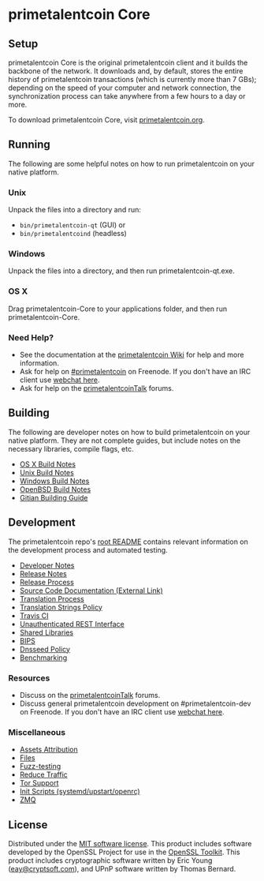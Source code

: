 primetalentcoin Core
=============

Setup
---------------------
primetalentcoin Core is the original primetalentcoin client and it builds the backbone of the network. It downloads and, by default, stores the entire history of primetalentcoin transactions (which is currently more than 7 GBs); depending on the speed of your computer and network connection, the synchronization process can take anywhere from a few hours to a day or more.

To download primetalentcoin Core, visit [primetalentcoin.org](https://primetalentcoin.org).

Running
---------------------
The following are some helpful notes on how to run primetalentcoin on your native platform.

### Unix

Unpack the files into a directory and run:

- `bin/primetalentcoin-qt` (GUI) or
- `bin/primetalentcoind` (headless)

### Windows

Unpack the files into a directory, and then run primetalentcoin-qt.exe.

### OS X

Drag primetalentcoin-Core to your applications folder, and then run primetalentcoin-Core.

### Need Help?

* See the documentation at the [primetalentcoin Wiki](https://primetalentcoin.info/)
for help and more information.
* Ask for help on [#primetalentcoin](http://webchat.freenode.net?channels=primetalentcoin) on Freenode. If you don't have an IRC client use [webchat here](http://webchat.freenode.net?channels=primetalentcoin).
* Ask for help on the [primetalentcoinTalk](https://primetalentcointalk.io/) forums.

Building
---------------------
The following are developer notes on how to build primetalentcoin on your native platform. They are not complete guides, but include notes on the necessary libraries, compile flags, etc.

- [OS X Build Notes](build-osx.md)
- [Unix Build Notes](build-unix.md)
- [Windows Build Notes](build-windows.md)
- [OpenBSD Build Notes](build-openbsd.md)
- [Gitian Building Guide](gitian-building.md)

Development
---------------------
The primetalentcoin repo's [root README](/README.md) contains relevant information on the development process and automated testing.

- [Developer Notes](developer-notes.md)
- [Release Notes](release-notes.md)
- [Release Process](release-process.md)
- [Source Code Documentation (External Link)](https://dev.visucore.com/primetalentcoin/doxygen/)
- [Translation Process](translation_process.md)
- [Translation Strings Policy](translation_strings_policy.md)
- [Travis CI](travis-ci.md)
- [Unauthenticated REST Interface](REST-interface.md)
- [Shared Libraries](shared-libraries.md)
- [BIPS](bips.md)
- [Dnsseed Policy](dnsseed-policy.md)
- [Benchmarking](benchmarking.md)

### Resources
* Discuss on the [primetalentcoinTalk](https://primetalentcointalk.io/) forums.
* Discuss general primetalentcoin development on #primetalentcoin-dev on Freenode. If you don't have an IRC client use [webchat here](http://webchat.freenode.net/?channels=primetalentcoin-dev).

### Miscellaneous
- [Assets Attribution](assets-attribution.md)
- [Files](files.md)
- [Fuzz-testing](fuzzing.md)
- [Reduce Traffic](reduce-traffic.md)
- [Tor Support](tor.md)
- [Init Scripts (systemd/upstart/openrc)](init.md)
- [ZMQ](zmq.md)

License
---------------------
Distributed under the [MIT software license](/COPYING).
This product includes software developed by the OpenSSL Project for use in the [OpenSSL Toolkit](https://www.openssl.org/). This product includes
cryptographic software written by Eric Young ([eay@cryptsoft.com](mailto:eay@cryptsoft.com)), and UPnP software written by Thomas Bernard.
